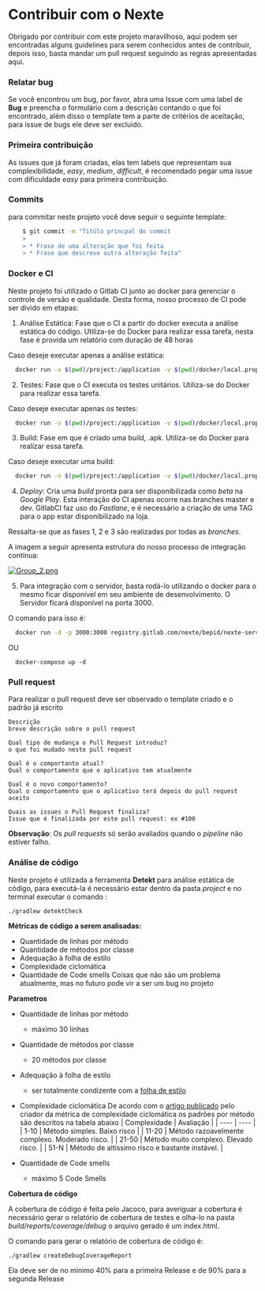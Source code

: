 # Contribuir com o Nexte

Obrigado por contribuir com este projeto maravilhoso, aqui podem ser encontradas alguns guidelines para serem conhecidos antes de contribuir, depois isso, basta mandar um pull request seguindo as regras apresentadas aqui.

### Relatar bug  
Se você encontrou um bug, por favor, abra uma Issue com uma label de **Bug** e preencha o formulário com a descrição contando o que foi encontrado, além disso o template tem a parte de critérios de aceitação, para issue de bugs ele deve ser excluido.

### Primeira contribuição
As issues que já foram criadas, elas tem labels que representam sua complexibilidade, _easy_, _medium_, _difficult_, é recomendado pegar uma issue com dificuldade _easy_ para primeira contribuição.

### Commits
para commitar neste projeto você deve seguir o seguinte template:
```bash
    $ git commit -m "Titúlo princpal do commit
    > 
    > * Frase de uma alteração que foi feita
    > * Frase que descreve outra alteração feita"
```

### Docker e CI

Neste projeto foi utilizado o Gitlab CI junto ao docker para gerenciar o controle de versão e qualidade. Desta forma, nosso processo de CI pode ser divido em etapas:

1. Análise Estática: Fase que o CI a partir do docker executa a análise estática do código. Utiliza-se do Docker para realizar essa tarefa, nesta fase é provida um relatório com duração de 48 horas

Caso deseje executar apenas a análise estática:

```bash
  docker run -v $(pwd)/project:/application -v $(pwd)/docker/local.properties:/application/local.properties baldissera/android-container /bin/bash "/static_analysis.sh"
```
    
2. Testes: Fase que o CI executa os testes unitários. Utiliza-se do Docker para realizar essa tarefa. 

Caso deseje executar apenas os testes:

```bash
  docker run -v $(pwd)/project:/application -v $(pwd)/docker/local.properties:/application/local.properties baldissera/android-container /bin/bash "/test.sh"
```

3. Build: Fase em que é criado uma build, .apk. Utiliza-se do Docker para realizar essa tarefa. 

Caso deseje executar uma build:

```bash
  docker run -v $(pwd)/project:/application -v $(pwd)/docker/local.properties:/application/local.properties baldissera/android-container /bin/bash "/build.sh"
```

4. *Deploy*: Cria uma *build* pronta para ser disponibilizada como *beta* na *Google Play*. Esta interação do CI apenas ocorre nas branches master e dev. GitlabCI faz uso do *Fastlane*, e é necessário a criação de uma TAG para o app estar disponibilizado na loja.

Ressalta-se que as fases 1, 2 e 3 são realizadas por todas as *branches*.

 A imagem a seguir apresenta estrutura do nosso processo de integração contínua:
 
 [![Group_2.png](https://s17.postimg.cc/yru8x54m7/Group_2.png)](https://postimg.cc/image/sqwk02hzv/)

5. Para integração com o servidor, basta rodá-lo utilizando o docker para o mesmo ficar disponível em seu ambiente de desenvolvimento. O Servidor ficará disponível na porta 3000.

O comando para isso é:
```bash
  docker run -d -p 3000:3000 registry.gitlab.com/nexte/bepid/nexte-server:0.1.0
```
OU
```
  docker-compose up -d
```

### Pull request

Para realizar o pull request deve ser observado o template criado e o padrão já escrito 

    Descrição
    breve descrição sobre o pull request

    Qual tipo de mudança o Pull Request introduz?
    o que foi mudado neste pull request

    Qual é o comportanto atual?
    Qual o comportamento que o aplicativo tem atualmente

    Qual é o novo comportamento?
    Qual o comportamento que o aplicativo terá depois do pull request aceito

    Quais as issues o Pull Request finaliza?
    Issue que é finalizada por este pull request: ex #100

**Observação**: Os *pull requests* só serão avaliados quando o *pipeline* não estiver falho.

### Análise de código

Neste projeto é utilizada a ferramenta **Detekt** para análise estática de código, para executá-la é necessário estar dentro da pasta _project_ e no terminal executar o comando :

    ./gradlew detektCheck

**Métricas de código a  serem analisadas:**

* Quantidade de linhas por método
* Quantidade de métodos por classe
* Adequação à folha de estilo
* Complexidade ciclomática
* Quantidade de Code smells
 Coisas que não são um problema atualmente, mas no futuro pode vir a ser um bug no projeto  

**Parametros**

* Quantidade de linhas por método
    * máximo 30 linhas 
* Quantidade de métodos por classe
    * 20 métodos por classe
* Adequação à folha de estilo
    * ser totalmente condizente com a [folha de estilo](/docs/MDS/DocFolhaEstilo.md)

* Complexidade ciclomática
    De acordo com o [artigo publicado](http://www.mccabe.com/pdf/MeasuringSoftwareComplexityUAV.pdf) pelo criador da métrica de complexidade ciclomática os padrões por método são descritos na tabela abaixo
    | Complexidade | Avaliação |
    | ---- | ---- |
    | 1-10 | Método simples. Baixo risco |
    | 11-20 | Método razoavelmente complexo. Moderado risco. |
    | 21-50 | Método muito complexo. Elevado risco. |
    | 51-N | Método de altíssimo risco e bastante instável. |

* Quantidade de Code smells
    * máximo 5 Code Smells

**Cobertura de código**

A cobertura de código é feita pelo Jacoco, para averiguar a cobertura é necessário gerar o relatório de cobertura de testes e olha-lo na pasta _build/reports/coverage/debug_ o arquivo gerado é um index.html.

O comando para gerar o relatório de cobertura de código é:

    ./gradlew createDebugCoverageReport

Ela deve ser de no minimo 40%  para a primeira Release e de 90% para a segunda Release 